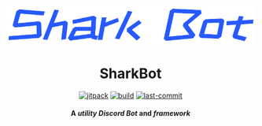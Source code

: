 <!--suppress HtmlDeprecatedAttribute -->
<div align="center" style="text-align: center; alignment: center; align-content: center;">

![logo](./logo.png)

# SharkBot

[![jitpack](https://jitpack.io/v/StarWorldTeam/SharkBot-2.svg)](https://jitpack.io/#StarWorldTeam/SharkBot-2)
[![build](https://img.shields.io/github/actions/workflow/status/StarWorldTeam/SharkBot-2/build.yml?label=Build)](https://github.com/StarWorldTeam/SharkBot-2/actions/workflows/build.yml)
[![last-commit](https://img.shields.io/github/last-commit/StarWorldTeam/SharkBot-2?color=blue&label=Last%20Commit)](https://github.com/StarWorldTeam/SharkBot-2/commit/main)

#### A _**utility**_ _Discord Bot_ and _framework_

</div>